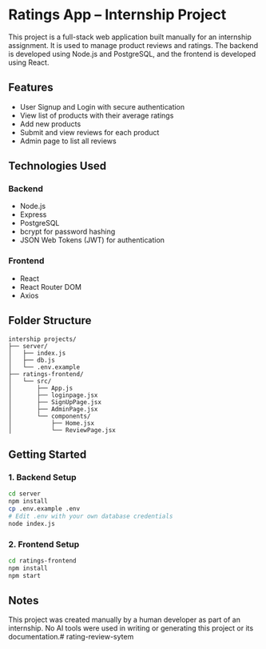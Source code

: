 

# Ratings App – Internship Project

This project is a full-stack web application built manually for an internship assignment. It is used to manage product reviews and ratings. The backend is developed using Node.js and PostgreSQL, and the frontend is developed using React.

## Features

- User Signup and Login with secure authentication
- View list of products with their average ratings
- Add new products
- Submit and view reviews for each product
- Admin page to list all reviews

## Technologies Used

### Backend
- Node.js
- Express
- PostgreSQL
- bcrypt for password hashing
- JSON Web Tokens (JWT) for authentication

### Frontend
- React
- React Router DOM
- Axios

## Folder Structure

```
intership projects/
├── server/
│   ├── index.js
│   ├── db.js
│   └── .env.example
├── ratings-frontend/
│   └── src/
│       ├── App.js
│       ├── loginpage.jsx
│       ├── SignUpPage.jsx
│       ├── AdminPage.jsx
│       └── components/
│           ├── Home.jsx
│           └── ReviewPage.jsx
```

## Getting Started

### 1. Backend Setup

```bash
cd server
npm install
cp .env.example .env
# Edit .env with your own database credentials
node index.js
```

### 2. Frontend Setup

```bash
cd ratings-frontend
npm install
npm start
```

## Notes

This project was created manually by a human developer as part of an internship. No AI tools were used in writing or generating this project or its documentation.# rating-review-sytem
